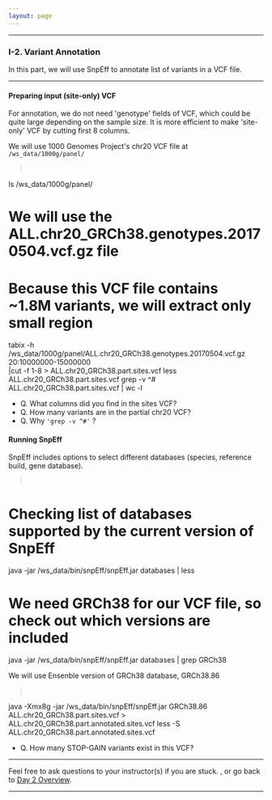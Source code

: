 ```yaml
---
layout: page
---
```


---

### I-2. Variant Annotation

In this part, we will use SnpEff to annotate list of variants in a VCF file.

---

#### Preparing input (site-only) VCF

For annotation, we do not need 'genotype' fields of VCF, which could be quite large depending on
the sample size. It is more efficient to make 'site-only' VCF by cutting first 8 columns.

We will use 1000 Genomes Project's chr20 VCF file at ```/ws_data/1000g/panel/```

> <pre>
ls /ws_data/1000g/panel/
# We will use the ALL.chr20_GRCh38.genotypes.20170504.vcf.gz file 
# Because this VCF file contains ~1.8M variants, we will extract only small region
tabix -h /ws_data/1000g/panel/ALL.chr20_GRCh38.genotypes.20170504.vcf.gz 20:10000000-15000000 \
	|cut -f 1-8 > ALL.chr20_GRCh38.part.sites.vcf
less ALL.chr20_GRCh38.part.sites.vcf 
grep -v ^# ALL.chr20_GRCh38.part.sites.vcf | wc -l</pre>

- Q. What columns did you find in the sites VCF?
- Q. How many variants are in the partial chr20 VCF?
- Q. Why ```'grep -v ^#'``` ?

#### Running SnpEff

SnpEff includes options to select different databases (species, reference build, gene database). 

> <pre>
# Checking list of databases supported by the current version of SnpEff
java -jar /ws_data/bin/snpEff/snpEff.jar databases | less
# We need GRCh38 for our VCF file, so check out which versions are included
java -jar /ws_data/bin/snpEff/snpEff.jar databases | grep GRCh38 </pre>

We will use Ensenble version of GRCh38 database, GRCh38.86

> <pre>
java -Xmx8g -jar /ws_data/bin/snpEff/snpEff.jar GRCh38.86 ALL.chr20_GRCh38.part.sites.vcf > ALL.chr20_GRCh38.part.annotated.sites.vcf 
less -S ALL.chr20_GRCh38.part.annotated.sites.vcf</pre>

- Q. How many STOP-GAIN variants exist in this VCF?

---

Feel free to ask questions to your instructor(s) if you are stuck. 
, or go back to [Day 2 Overview](../day2).

---
